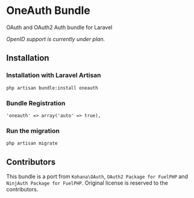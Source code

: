 OneAuth Bundle
==============

OAuth and OAuth2 Auth bundle for Laravel

*OpenID support is currently under plan.*

## Installation

### Installation with Laravel Artisan

	php artisan bundle:install oneauth
	
### Bundle Registration

	'oneauth' => array('auto' => true),

### Run the migration

	php artisan migrate

## Contributors

This bundle is a port from `Kohana\OAuth`, `OAuth2 Package for FuelPHP` and `NinjAuth Package for FuelPHP`. Original license is reserved to the contributors.
